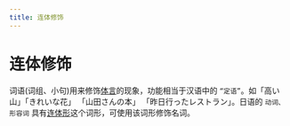 ```yaml
---
title: 连体修饰
---
```


# 连体修饰

词语(词组、小句)用来修饰[体言](./ty.md)的现象，功能相当于汉语中的 `“定语”`。如「高い山」「きれいな花」 「山田さんの本」 「昨日行ったレストラン」。日语的 `动词、形容词` 具有[连体形](./ltForm.md)这个词形，可使用该词形修饰名词。
